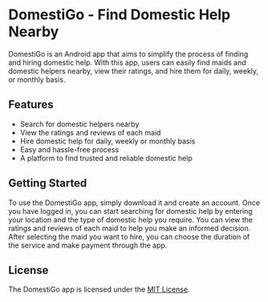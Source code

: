 # DomestiGo - Find Domestic Help Nearby

DomestiGo is an Android app that aims to simplify the process of finding and hiring domestic help. With this app, users can easily find maids and domestic helpers nearby, view their ratings, and hire them for daily, weekly, or monthly basis.

## Features

- Search for domestic helpers nearby
- View the ratings and reviews of each maid
- Hire domestic help for daily, weekly or monthly basis
- Easy and hassle-free process
- A platform to find trusted and reliable domestic help

## Getting Started

To use the DomestiGo app, simply download it and create an account. Once you have logged in, you can start searching for domestic help by entering your location and the type of domestic help you require. You can view the ratings and reviews of each maid to help you make an informed decision. After selecting the maid you want to hire, you can choose the duration of the service and make payment through the app.

## License

The DomestiGo app is licensed under the [MIT License](https://opensource.org/licenses/MIT).
